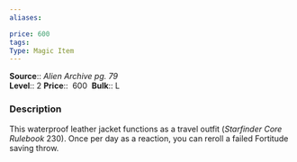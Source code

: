 ```yaml
---
aliases: 

price: 600
tags: 
Type: Magic Item
---
```

**Source**:: _Alien Archive pg. 79_  
**Level**:: 2
**Price**::  600 
**Bulk**:: L

### Description

This waterproof leather jacket functions as a travel outfit (_Starfinder Core Rulebook_ 230). Once per day as a reaction, you can reroll a failed Fortitude saving throw.
